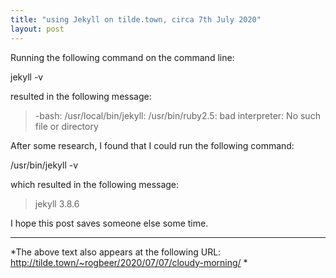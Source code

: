 ```yaml
---
title: "using Jekyll on tilde.town, circa 7th July 2020"
layout: post
---
```


Running the following command on the command line:

jekyll -v

resulted in the following message:

> -bash: /usr/local/bin/jekyll: /usr/bin/ruby2.5: bad interpreter: No such file or directory

After some research, I found that I could run the following command:

/usr/bin/jekyll -v

which resulted in the following message:

> jekyll 3.8.6

I hope this post saves someone else some time.

---

*The above text also appears at the following URL: http://tilde.town/~rogbeer/2020/07/07/cloudy-morning/ *
